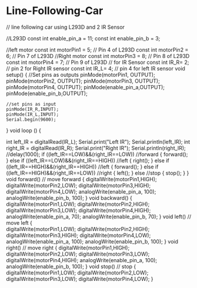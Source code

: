 # Line-Following-Car

// line following car using L293D and 2 IR Sensor


//L293D
const int enable_pin_a = 11;
const int enable_pin_b = 3;


//left motor
const int motorPin1  = 5;  // Pin 4 of L293D
const int motorPin2  = 6;  // Pin 7 of L293D
//Right motor
const int motorPin3  = 8; // Pin  8 of L293D
const int motorPin4  = 7;  // Pin  9 of L293D
// for IR Sensor
const int IR_R= 2;  // pin 2 for Right IR sensor
const int IR_L= 4;   // pin 4 for left IR sensor
void setup()
{
    //Set pins as outputs
    pinMode(motorPin1, OUTPUT);
    pinMode(motorPin2, OUTPUT);
    pinMode(motorPin3, OUTPUT);
    pinMode(motorPin4, OUTPUT);
    pinMode(enable_pin_a,OUTPUT);
    pinMode(enable_pin_b,OUTPUT);
   
    //set pins as input
    pinMode(IR_R,INPUT);
    pinMode(IR_L,INPUT);
    Serial.begin(9600);
 
}
void loop ()
{
 
  int left_IR = digitalRead(IR_L);
  Serial.print("Left IR");
  Serial.println(left_IR);
  int right_IR = digitalRead(IR_R);
  Serial.print("Right IR");
  Serial.println(right_IR);
  //delay(1000);
  if ((left_IR==LOW)&&(right_IR==LOW)) //forward
  {
    forward();
  }
  else if ((left_IR==LOW)&&(right_IR==HIGH)) //left
  {
    right();
  }
  else if ((left_IR==HIGH)&&(right_IR==HIGH)) //left
  {
    forward();
  }
  else if ((left_IR==HIGH)&&(right_IR==LOW)) //right
  {
    left();
  }
  else //stop
  {
    stop();
  }
}
void forward()  // move forward
{
    digitalWrite(motorPin1,HIGH);
    digitalWrite(motorPin2,LOW);
    digitalWrite(motorPin3,HIGH);
    digitalWrite(motorPin4,LOW);
    analogWrite(enable_pin_a, 100);
    analogWrite(enable_pin_b, 100);
}
void backward()
{
    digitalWrite(motorPin1,LOW);
    digitalWrite(motorPin2,HIGH);
    digitalWrite(motorPin3,LOW);
    digitalWrite(motorPin4,HIGH);
    analogWrite(enable_pin_a, 70);
    analogWrite(enable_pin_b, 70);
}
void left()  // move left
{  
    digitalWrite(motorPin1,LOW);
    digitalWrite(motorPin2,HIGH);
    digitalWrite(motorPin3,HIGH);
    digitalWrite(motorPin4,LOW);
    analogWrite(enable_pin_a, 100);
    analogWrite(enable_pin_b, 100);
}
void right() // move right
{
    digitalWrite(motorPin1,HIGH);
    digitalWrite(motorPin2,LOW);
    digitalWrite(motorPin3,LOW);
    digitalWrite(motorPin4,HIGH);
    analogWrite(enable_pin_a, 100);
    analogWrite(enable_pin_b, 100);
}
void stop() // stop
{
    digitalWrite(motorPin1,LOW);
    digitalWrite(motorPin2,LOW);
    digitalWrite(motorPin3,LOW);
    digitalWrite(motorPin4,LOW);
}
